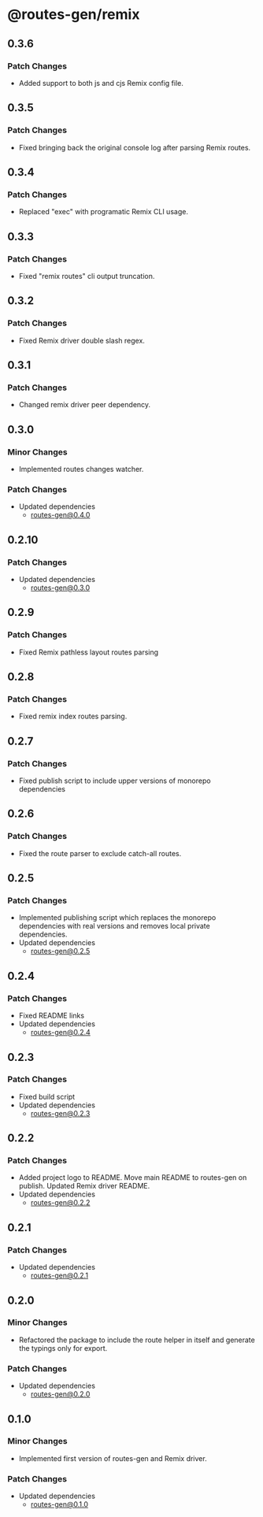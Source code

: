 # @routes-gen/remix

## 0.3.6

### Patch Changes

- Added support to both js and cjs Remix config file.

## 0.3.5

### Patch Changes

- Fixed bringing back the original console log after parsing Remix routes.

## 0.3.4

### Patch Changes

- Replaced "exec" with programatic Remix CLI usage.

## 0.3.3

### Patch Changes

- Fixed "remix routes" cli output truncation.

## 0.3.2

### Patch Changes

- Fixed Remix driver double slash regex.

## 0.3.1

### Patch Changes

- Changed remix driver peer dependency.

## 0.3.0

### Minor Changes

- Implemented routes changes watcher.

### Patch Changes

- Updated dependencies
  - routes-gen@0.4.0

## 0.2.10

### Patch Changes

- Updated dependencies
  - routes-gen@0.3.0

## 0.2.9

### Patch Changes

- Fixed Remix pathless layout routes parsing

## 0.2.8

### Patch Changes

- Fixed remix index routes parsing.

## 0.2.7

### Patch Changes

- Fixed publish script to include upper versions of monorepo dependencies

## 0.2.6

### Patch Changes

- Fixed the route parser to exclude catch-all routes.

## 0.2.5

### Patch Changes

- Implemented publishing script which replaces the monorepo dependencies with real versions and removes local private dependencies.
- Updated dependencies
  - routes-gen@0.2.5

## 0.2.4

### Patch Changes

- Fixed README links
- Updated dependencies
  - routes-gen@0.2.4

## 0.2.3

### Patch Changes

- Fixed build script
- Updated dependencies
  - routes-gen@0.2.3

## 0.2.2

### Patch Changes

- Added project logo to README. Move main README to routes-gen on publish. Updated Remix driver README.
- Updated dependencies
  - routes-gen@0.2.2

## 0.2.1

### Patch Changes

- Updated dependencies
  - routes-gen@0.2.1

## 0.2.0

### Minor Changes

- Refactored the package to include the route helper in itself and generate the typings only for export.

### Patch Changes

- Updated dependencies
  - routes-gen@0.2.0

## 0.1.0

### Minor Changes

- Implemented first version of routes-gen and Remix driver.

### Patch Changes

- Updated dependencies
  - routes-gen@0.1.0
